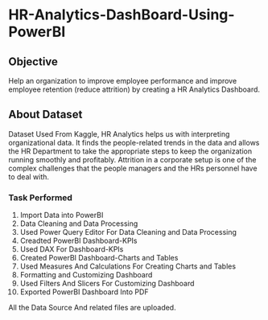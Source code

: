 # HR-Analytics-DashBoard-Using-PowerBI

## Objective
  Help an organization to improve employee performance and improve employee retention (reduce attrition) by creating a HR Analytics Dashboard.

## About Dataset
  Dataset Used From Kaggle, HR Analytics helps us with interpreting organizational data. It finds the people-related trends in the data and allows the HR Department to take the appropriate steps to keep the organization running smoothly and profitably. Attrition in a corporate setup is one of the complex challenges that the people managers and the HRs personnel have to deal with.

### Task Performed

  1. Import Data into PowerBI
  2. Data Cleaning and Data Processing
  3. Used Power Query Editor For Data Cleaning and Data Processing
  4. Creadted PowerBI Dashboard-KPIs
  5. Used DAX For Dashboard-KPIs
  6. Created PowerBI Dashboard-Charts and Tables
  7. Used Measures And Calculations For Creating Charts and Tables
  8. Formatting and Customizing Dashboard
  9. Used Filters And Slicers For Customizing Dashboard
  10. Exported PowerBI Dashboard Into PDF

All the Data Source And related files are uploaded.
